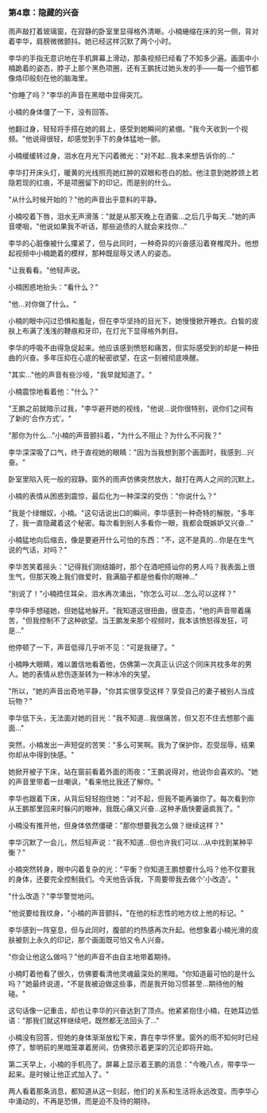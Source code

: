 




### 第4章：隐藏的兴奋

雨声敲打着玻璃窗，在寂静的卧室里显得格外清晰。小楠蜷缩在床的另一侧，背对着李华，肩膀微微颤抖。她已经这样沉默了两个小时。

李华的手指无意识地在手机屏幕上滑动，那条视频已经看了不知多少遍。画面中小楠跪着的姿态，脖子上那个黑色项圈，还有王鹏抚过她头发的手——每一个细节都像烙印般刻在他的脑海里。

"你睡了吗？"李华的声音在黑暗中显得突兀。

小楠的身体僵了一下，没有回答。

他翻过身，轻轻将手搭在她的肩上，感受到她瞬间的紧绷。"我今天收到一个视频。"他说得很轻，却感觉到手下的身体猛地一颤。

小楠缓缓转过身，泪水在月光下闪着微光："对不起...我本来想告诉你的..."

李华打开床头灯，暖黄的光线照亮她红肿的双眼和苍白的脸。他注意到她脖颈上若隐若现的红痕，不是项圈留下的印记，而是别的什么。

"从什么时候开始的？"他的声音出乎意料的平静。

小楠咬着下唇，泪水无声滑落："就是从那天晚上在酒窖...之后几乎每天..."她的声音哽咽，"他说如果我不听话，那些追债的人就会来找你..."

李华的心脏像被什么攥紧了，但与此同时，一种奇异的兴奋感沿着脊椎爬升。他想起视频中小楠跪着的模样，那种既屈辱又诱人的姿态。

"让我看看。"他轻声说。

小楠困惑地抬头："看什么？"

"他...对你做了什么。"

小楠的眼中闪过恐惧和羞耻，但在李华坚持的目光下，她慢慢掀开睡衣。白皙的皮肤上布满了浅浅的鞭痕和牙印，在灯光下显得格外刺目。

李华的呼吸不由得急促起来。他应该感到愤怒和痛苦，但实际感受到的却是一种扭曲的兴奋。多年压抑在心底的秘密欲望，在这一刻被彻底唤醒。

"其实..."他的声音有些沙哑，"我早就知道了。"

小楠震惊地看着他："什么？"

"王鹏之前就暗示过我，"李华避开她的视线，"他说...说你很特别，说你们之间有了新的'合作方式'。"

"那你为什么..."小楠的声音颤抖着，"为什么不阻止？为什么不问我？"

李华深深吸了口气，终于直视她的眼睛："因为当我想到那个画面时，我感到...兴奋。"

卧室里陷入死一般的寂静。窗外的雨声仿佛突然放大，敲打在两人之间的沉默上。

小楠的表情从困惑到震惊，最后化为一种深深的受伤："你说什么？"

"我是个绿帽奴，小楠。"这句话说出口的瞬间，李华感到一种奇特的解脱，"多年了，我一直隐藏着这个秘密。每次看到别人多看你一眼，我都会既嫉妒又兴奋..."

小楠猛地向后缩去，像是要避开什么可怕的东西："不，这不是真的...你是在生气说的气话，对吗？"

李华苦笑着摇头："记得我们刚结婚时，那个在酒吧搭讪你的男人吗？我表面上很生气，但那天晚上我们做爱时，我满脑子都是他看你的眼神..."

"别说了！"小楠捂住耳朵，泪水再次涌出，"你怎么可以...怎么可以这样？"

李华伸手想碰她，但她猛地躲开。"我知道这很扭曲，很变态，"他的声音带着痛苦，"但我控制不了这种欲望。当王鹏发来那个视频时，我本该愤怒得发狂，可是..."

他停顿了一下，声音低得几乎听不见："可是我硬了。"

小楠睁大眼睛，难以置信地看着他，仿佛第一次真正认识这个同床共枕多年的男人。她的表情从悲伤逐渐转为一种冰冷的失望。

"所以，"她的声音出奇地平静，"你其实很享受这样？享受自己的妻子被别人当成玩物？"

李华低下头，无法面对她的目光："我不知道...我很痛苦，但又忍不住去想那个画面..."

突然，小楠发出一声短促的苦笑："多么可笑啊。我为了保护你，忍受屈辱，结果你却从中得到快感。"

她掀开被子下床，站在窗前看着外面的雨夜："王鹏说得对，他说你会喜欢的。"她的声音里带着一丝嘲讽，"看来他比我还了解你。"

李华也跟着下床，从背后轻轻抱住她："对不起，但我不能再骗你了。每次看到你从王鹏那里回来时躲闪的眼神，我既心痛又兴奋...这种矛盾快要逼疯我了。"

小楠没有推开他，但身体依然僵硬："那你想要我怎么做？继续这样？"

李华沉默了一会儿，然后轻声说："我不知道...但也许我们可以...从中找到某种平衡？"

小楠突然转身，眼中闪着复杂的光："平衡？你知道王鹏想要什么吗？他不仅要我的身体，还要完全控制我们。今天他告诉我，下周要带我去做个'小改造'。"

"什么改造？"李华警觉地问。

"他说要给我纹身，"小楠的声音颤抖，"在他的标志性的地方纹上他的标记。"

李华感到一阵窒息，但与此同时，腹部的灼热感再次升起。他想象着小楠光滑的皮肤被刻上永久的印记，那个画面既可怕又令人兴奋。

"你会让他这么做吗？"他的声音不由自主地带着期待。

小楠盯着他看了很久，仿佛要看清他灵魂最深处的黑暗。"你知道最可怕的是什么吗？"她最终说道，"不是我被迫做这些事，而是我开始习惯甚至...期待他的触碰。"

这句话像一记重击，却也让李华的兴奋达到了顶点。他紧紧抱住小楠，在她耳边低语："那我们就这样继续吧，既然都无法回头了..."

小楠没有回答，但她的身体渐渐放松下来，靠在李华怀里。窗外的雨不知何时已经停了，黎明前的黑暗笼罩着房间，仿佛预示着更深的沉沦即将开始。

第二天早上，小楠的手机亮了。屏幕上显示着王鹏的消息："今晚八点，带李华一起来。是时候让他正式加入了。"

两人看着那条消息，都知道从这一刻起，他们的关系和生活将永远改变。而李华心中涌动的，不再是恐惧，而是迫不及待的期待。